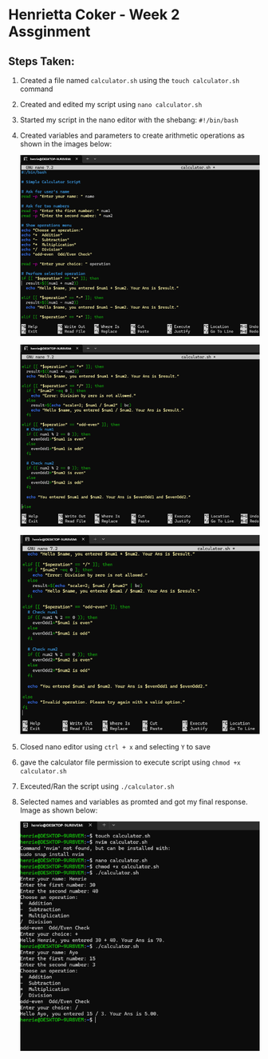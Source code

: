 # Henrietta Coker - Week 2 Assginment

## Steps Taken:
1. Created a file named `calculator.sh` using the `touch calculator.sh` command
2. Created and edited my script using `nano calculator.sh` 
3. Started my script in the nano editor with the shebang: ` #!/bin/bash `
4. Created variables and parameters to create arithmetic operations as shown in the images below: 

    ![Image 1](<Screenshot 2025-07-17 204225.png>)

    ![Image 2](<Screenshot 2025-07-17 204309.png>)

    ![Image 3](<Screenshot 2025-07-17 204325.png>)

5. Closed nano editor using `ctrl + x` and selecting `Y` to save
6. gave the calculator file permission to execute script using `chmod +x calculator.sh`
7. Exceuted/Ran the script using ` ./calculator.sh `
8. Selected names and variables as promted and got my final response. Image as shown below:

    ![Image 4](<Screenshot 2025-07-17 203817.png>)